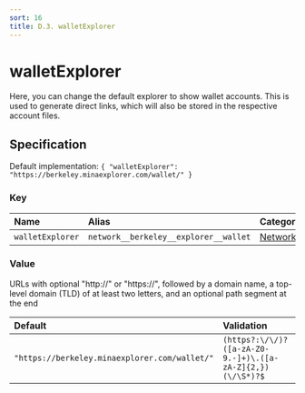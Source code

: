 ```yaml
---
sort: 16
title: D.3. walletExplorer
---
```


# walletExplorer

Here, you can change the default explorer to show wallet accounts. This is used to generate direct links, which will also be stored in the respective account files.


## Specification

Default implementation: ```{ "walletExplorer": "https://berkeley.minaexplorer.com/wallet/" }```

### Key

| **Name** | **Alias** | **Category** |  
|:--|:--|:--|
| ```walletExplorer``` | ```network__berkeley__explorer__wallet``` | [Network](../options/#network) |

### Value

URLs with optional "http://" or "https://", followed by a domain name, a top-level domain (TLD) of at least two letters, and an optional path segment at the end

| **Default** | **Validation** | **Type** |
|:--|:--|:--|
| ```"https://berkeley.minaexplorer.com/wallet/"``` | ```(https?:\/\/)?([a-zA-Z0-9.-]+)\.([a-zA-Z]{2,})(\/\S*)?$``` | ```string``` |

